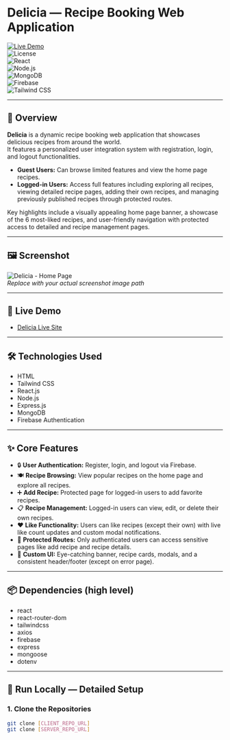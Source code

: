 # Delicia — Recipe Booking Web Application

[![Live Demo](https://img.shields.io/badge/Live-Demo-brightgreen)](https://fascinating-queijadas-46bd45.netlify.app/)  
![License](https://img.shields.io/badge/License-MIT-blue)  
![React](https://img.shields.io/badge/React-17.0.2-blue?logo=react)  
![Node.js](https://img.shields.io/badge/Node.js-16-green?logo=node.js)  
![MongoDB](https://img.shields.io/badge/MongoDB-4.4-green?logo=mongodb)  
![Firebase](https://img.shields.io/badge/Firebase-yellow?logo=firebase)  
![Tailwind CSS](https://img.shields.io/badge/TailwindCSS-3.3.2-blue?logo=tailwind-css)  

---

## 📖 Overview

**Delicia** is a dynamic recipe booking web application that showcases delicious recipes from around the world.  
It features a personalized user integration system with registration, login, and logout functionalities.

- **Guest Users:** Can browse limited features and view the home page recipes.  
- **Logged-in Users:** Access full features including exploring all recipes, viewing detailed recipe pages, adding their own recipes, and managing previously published recipes through protected routes.

Key highlights include a visually appealing home page banner, a showcase of the 6 most-liked recipes, and user-friendly navigation with protected access to detailed and recipe management pages.

---

## 🖼 Screenshot

![Delicia - Home Page](./public/delicia-home.png)  
*Replace with your actual screenshot image path*

---

## 🔗 Live Demo

- [Delicia Live Site](https://fascinating-queijadas-46bd45.netlify.app/)

---

## 🛠 Technologies Used

- HTML  
- Tailwind CSS  
- React.js  
- Node.js  
- Express.js  
- MongoDB  
- Firebase Authentication  

---

## ✨ Core Features

- 🔒 **User Authentication:** Register, login, and logout via Firebase.  
- 🍽️ **Recipe Browsing:** View popular recipes on the home page and explore all recipes.  
- ➕ **Add Recipe:** Protected page for logged-in users to add favorite recipes.  
- 📋 **Recipe Management:** Logged-in users can view, edit, or delete their own recipes.  
- ❤️ **Like Functionality:** Users can like recipes (except their own) with live like count updates and custom modal notifications.  
- 🔄 **Protected Routes:** Only authenticated users can access sensitive pages like add recipe and recipe details.  
- 🎨 **Custom UI:** Eye-catching banner, recipe cards, modals, and a consistent header/footer (except on error page).  

---

## 📦 Dependencies (high level)

- react  
- react-router-dom  
- tailwindcss  
- axios  
- firebase  
- express  
- mongoose  
- dotenv  

---

## 🚀 Run Locally — Detailed Setup

### 1. Clone the Repositories

```bash
git clone [CLIENT_REPO_URL]
git clone [SERVER_REPO_URL]
